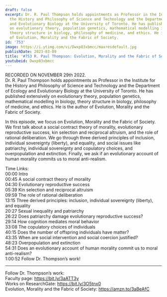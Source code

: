 ```yaml
---
draft: false
excerpt: Dr. R. Paul Thompson holds appointments as Professor in the Institute for
  the History and Philosophy of Science and Technology and the Department of Ecology
  and Evolutionary Biology at the University of Toronto. He has published extensively
  on evolutionary theory, population genetics, mathematical modelling in biology,
  theory structure in biology, philosophy of medicine, and ethics. He is the author
  of Evolution, Morality and the Fabric of Society.
id: '753'
image: https://i.ytimg.com/vi/Dwxp83xbmcc/maxresdefault.jpg
publishDate: 2023-03-09
title: '#753 R. Paul Thompson: Evolution, Morality and the Fabric of Society'
youtubeid: Dwxp83xbmcc
---
```

<div class="timelinks">

RECORDED ON NOVEMBER 29th 2022.  
Dr. R. Paul Thompson holds appointments as Professor in the Institute for the History and Philosophy of Science and Technology and the Department of Ecology and Evolutionary Biology at the University of Toronto. He has published extensively on evolutionary theory, population genetics, mathematical modelling in biology, theory structure in biology, philosophy of medicine, and ethics. He is the author of Evolution, Morality and the Fabric of Society.

In this episode, we focus on Evolution, Morality and the Fabric of Society. We first talk about a social contract theory of morality, evolutionary reproductive success, kin selection and reciprocal altruism, and the role of rational deliberation. We go through three derived principles of inclusion, individual sovereignty (liberty), and equality, and social issues like patriarchy, individual sovereignty and copulatory choices, and overpopulation and extinction. Finally, we ask if an evolutionary account of human morality commits us to moral anti-realism.

Time Links:  
<time>00:00</time> Intro  
<time>00:45</time> A social contract theory of morality  
<time>04:30</time> Evolutionary reproductive success  
<time>05:39</time> Kin selection and reciprocal altruism  
<time>09:59</time> The role of rational deliberation  
<time>13:15</time> Three derived principles: inclusion, individual sovereignty (liberty), and equality  
<time>20:27</time> Sexual inequality and patriarchy  
<time>26:22</time> Does patriarchy damage evolutionary reproductive success?  
<time>29:14</time> How cognition mediates moral behavior  
<time>33:08</time> The copulatory choices of individuals  
<time>40:15</time> Does the number of offspring individuals have matter?  
<time>43:35</time> When are social intervention and social coercion justified?  
<time>48:23</time> Overpopulation and extinction  
<time>54:31</time> Does an evolutionary account of human morality commit us to moral anti-realism?  
<time>1:00:52</time> Follow Dr. Thompson’s work!

---

Follow Dr. Thompson’s work:  
Faculty page: https://bit.ly/3aATT3y  
Works on ResearchGate: https://bit.ly/3O5tnx0  
Evolution, Morality and the Fabric of Society: https://amzn.to/3aBeAfC
</div>

